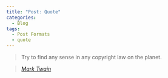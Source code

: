 ```yaml
---
title: "Post: Quote"
categories:
  - Blog
tags:
  - Post Formats
  - quote
---
```


> Try to find any sense in any copyright law on the planet.
  
> <cite><a href="http://www.brainyquote.com/quotes/quotes/m/marktwain163473.html">Mark Twain</a></cite>
